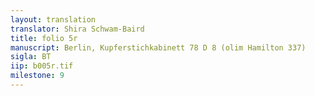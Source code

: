 ```yaml
---
layout: translation
translator: Shira Schwam-Baird
title: folio 5r
manuscript: Berlin, Kupferstichkabinett 78 D 8 (olim Hamilton 337)
sigla: BT
iip: b005r.tif
milestone: 9
---
```

